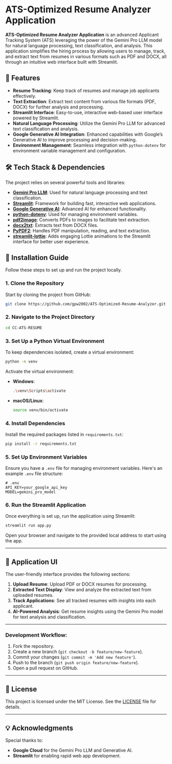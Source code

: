 
# ATS-Optimized Resume Analyzer Application

**ATS-Optimized Resume Analyzer Application** is an advanced Applicant Tracking System (ATS) leveraging the power of the Gemini Pro LLM model for natural language processing, text classification, and analysis. This application simplifies the hiring process by allowing users to manage, track, and extract text from resumes in various formats such as PDF and DOCX, all through an intuitive web interface built with Streamlit.

## 🚀 Features

- **Resume Tracking**: Keep track of resumes and manage job applicants effectively.
- **Text Extraction**: Extract text content from various file formats (PDF, DOCX) for further analysis and processing.
- **Streamlit Interface**: Easy-to-use, interactive web-based user interface powered by Streamlit.
- **Natural Language Processing**: Utilize the Gemini Pro LLM for advanced text classification and analysis.
- **Google Generative AI Integration**: Enhanced capabilities with Google’s Generative AI to improve processing and decision-making.
- **Environment Management**: Seamless integration with `python-dotenv` for environment variable management and configuration.

## 🛠️ Tech Stack & Dependencies

The project relies on several powerful tools and libraries:

- **[Gemini Pro LLM](https://cloud.google.com/vertex-ai/docs/generative-ai/overview)**: Used for natural language processing and text classification.
- **[Streamlit](https://streamlit.io/)**: Framework for building fast, interactive web applications.
- **[Google Generative AI](https://cloud.google.com/)**: Advanced AI for enhanced functionality.
- **[python-dotenv](https://pypi.org/project/python-dotenv/)**: Used for managing environment variables.
- **[pdf2image](https://pypi.org/project/pdf2image/)**: Converts PDFs to images to facilitate text extraction.
- **[docx2txt](https://pypi.org/project/docx2txt/)**: Extracts text from DOCX files.
- **[PyPDF2](https://pypi.org/project/PyPDF2/)**: Handles PDF manipulation, reading, and text extraction.
- **[streamlit-lottie](https://pypi.org/project/streamlit-lottie/)**: Adds engaging Lottie animations to the Streamlit interface for better user experience.

## 🧩 Installation Guide

Follow these steps to set up and run the project locally.

### 1. Clone the Repository

Start by cloning the project from GitHub:

```bash
git clone https://github.com/gpw2002/ATS-Optimized-Resume-Analyzer.git
```

### 2. Navigate to the Project Directory

```bash
cd CC-ATS-RESUME
```

### 3. Set Up a Python Virtual Environment

To keep dependencies isolated, create a virtual environment:

```bash
python -m venv
```

Activate the virtual environment:

- **Windows**:
  ```bash
  .\venv\Scripts\activate
  ```
- **macOS/Linux**:
  ```bash
  source venv/bin/activate
  ```

### 4. Install Dependencies

Install the required packages listed in `requirements.txt`:

```bash
pip install -r requirements.txt
```

### 5. Set Up Environment Variables

Ensure you have a `.env` file for managing environment variables. Here's an example `.env` file structure:

```
# .env
API_KEY=your_google_api_key
MODEL=gemini_pro_model
```

### 6. Run the Streamlit Application

Once everything is set up, run the application using Streamlit:

```bash
streamlit run app.py
```

Open your browser and navigate to the provided local address to start using the app.

---

## 🎨 Application UI

The user-friendly interface provides the following sections:

1. **Upload Resume**: Upload PDF or DOCX resumes for processing.
2. **Extracted Text Display**: View and analyze the extracted text from uploaded resumes.
3. **Track Applications**: See all tracked resumes with insights into each applicant.
4. **AI-Powered Analysis**: Get resume insights using the Gemini Pro model for text analysis and classification.

---


### Development Workflow:

1. Fork the repository.
2. Create a new branch (`git checkout -b feature/new-feature`).
3. Commit your changes (`git commit -m 'Add new feature'`).
4. Push to the branch (`git push origin feature/new-feature`).
5. Open a pull request on GitHub.

---

## 📜 License

This project is licensed under the MIT License. See the [LICENSE](LICENSE) file for details.

---

## 💡 Acknowledgments

Special thanks to:

- **Google Cloud** for the Gemini Pro LLM and Generative AI.
- **Streamlit** for enabling rapid web app development.
